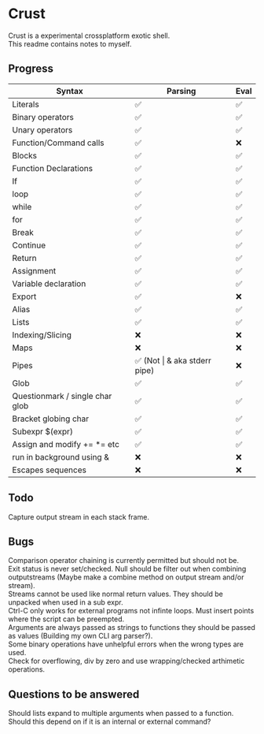 # Crust
Crust is a experimental crossplatform exotic shell.  
This readme contains notes to myself.

## Progress
| Syntax                          | Parsing                      | Eval |
| ------------------------------- | ---------------------------- | ---- |
| Literals                        | ✅                            | ✅    |
| Binary operators                | ✅                            | ✅    |
| Unary operators                 | ✅                            | ✅    |
| Function/Command calls          | ✅                            | ❌    |
| Blocks                          | ✅                            | ✅    |
| Function Declarations           | ✅                            | ✅    |
| If                              | ✅                            | ✅    |
| loop                            | ✅                            | ✅    |
| while                           | ✅                            | ✅    |
| for                             | ✅                            | ✅    |
| Break                           | ✅                            | ✅    |
| Continue                        | ✅                            | ✅    |
| Return                          | ✅                            | ✅    |
| Assignment                      | ✅                            | ✅    |
| Variable declaration            | ✅                            | ✅    |
| Export                          | ✅                            | ❌    |
| Alias                           | ✅                            | ✅    |
| Lists                           | ✅                            | ✅    |
| Indexing/Slicing                | ❌                            | ❌    |
| Maps                            | ❌                            | ❌    |
| Pipes                           | ✅ (Not \| & aka stderr pipe) | ❌    |
| Glob                            | ✅                            | ✅    |
| Questionmark / single char glob | ✅                            | ✅    |
| Bracket globing char            | ✅                            | ✅    |
| Subexpr $(expr)                 | ✅                            | ✅    |
| Assign and modify += *= etc     | ✅                            | ✅    |
| run in background using &       | ❌                            | ❌    |
| Escapes sequences               | ❌                            | ❌    |

## Todo
Capture output stream in each stack frame.

## Bugs
Comparison operator chaining is currently permitted but should not be.  
Exit status is never set/checked.
Null should be filter out when combining outputstreams (Maybe make a combine method on output stream and/or stream).  
Streams cannot be used like normal return values. They should be unpacked when used in a sub expr.  
Ctrl-C only works for external programs not infinte loops. Must insert points where the script can be preempted.  
Arguments are always passed as strings to functions they should be passed as values (Building my own CLI arg parser?).  
Some binary operations have unhelpful errors when the wrong types are used.  
Check for overflowing, div by zero and use wrapping/checked arthimetic operations.  

## Questions to be answered
Should lists expand to multiple arguments when passed to a function. Should this depend on if it is an internal or external command?
